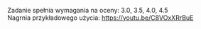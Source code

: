 Zadanie spełnia wymagania na oceny: 3.0, 3.5, 4.0, 4.5 <br>
Nagrnia przykładowego użycia: https://youtu.be/C8VOxXRrBuE
